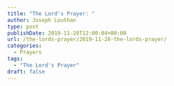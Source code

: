 ```yaml
---
title: "The Lord's Prayer: "
author: Joseph Louthan
type: post
publishDate: 2019-11-28T12:00:04+00:00
url: /the-lords-prayer/2019-11-28-the-lords-prayer/
categories:
  - Prayers
tags:
  - "The Lord's Prayer"
draft: false
---
```

<div style="font-variant: small-caps;"></div>

